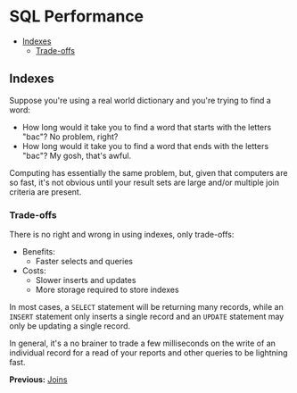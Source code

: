 # SQL Performance

* [Indexes](#indexes)
  * [Trade-offs](#trade-offs)

## Indexes

Suppose you're using a real world dictionary and you're trying to find a word:

* How long would it take you to find a word that starts with the letters "bac"? No problem, right?
* How long would it take you to find a word that ends with the letters "bac"? My gosh, that's awful.

Computing has essentially the same problem, but, given that computers are so fast, it's not obvious until your result sets are large and/or multiple join criteria are present.

### Trade-offs

There is no right and wrong in using indexes, only trade-offs:

* Benefits:
  * Faster selects and queries
* Costs:
  * Slower inserts and updates
  * More storage required to store indexes

In most cases, a `SELECT` statement will be returning many records, while an `INSERT` statement only inserts a single record and an `UPDATE` statement may only be updating a single record.

In general, it's a no brainer to trade a few milliseconds on the write of an individual record for a read of your reports and other queries to be lightning fast.

**Previous:** [Joins](joins.markdown)
